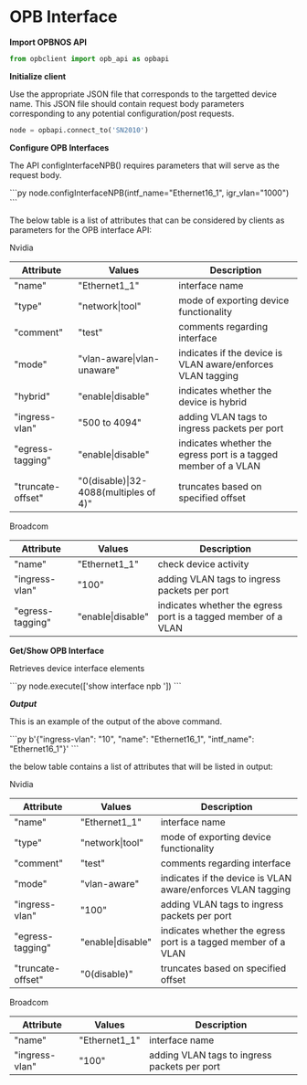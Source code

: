 # OPB Interface

**Import OPBNOS API**

```py
from opbclient import opb_api as opbapi
```

**Initialize client**
<p>Use the appropriate JSON file that corresponds to the targetted device name. This JSON file should contain request body parameters corresponding to any potential configuration/post requests.</p>

```py
node = opbapi.connect_to('SN2010')
```

<strong>Configure OPB Interfaces</strong>
<p>The API configInterfaceNPB() requires parameters that will serve as the request body.</p>
```py
node.configInterfaceNPB(intf_name="Ethernet16_1", igr_vlan="1000")
```
<p> The below table is a list of attributes that can be considered by clients as parameters for the OPB interface API:</p>
<p> Nvidia</p>
<table>
  <thead>
    <tr>
      <th>Attribute</th>
      <th>Values</th>
      <th>Description</th>
    </tr>
  </thead>
  <tbody>
    <tr>
      <td>"name"</td>
      <td>"Ethernet1_1"</td>
      <td>interface name</td>
    </tr>
    <tr>
      <td>"type"</td>
      <td>"network|tool"</td>
      <td>mode of exporting device functionality</td>
    </tr>
    <tr>
      <td>"comment"</td>
      <td>"test"</td>
      <td>comments regarding interface</td>
    </tr>
    <tr>
      <td>"mode"</td>
      <td>"vlan-aware|vlan-unaware"</td>
      <td>indicates if the device is VLAN aware/enforces VLAN tagging</td>
    </tr>
    <tr>
      <td>"hybrid"</td>
      <td>"enable|disable"</td>
      <td>indicates whether the device is hybrid</td>
    </tr>
    <tr>
      <td>"ingress-vlan"</td>
      <td>"500 to 4094"</td>
      <td>adding VLAN tags to ingress packets per port</td>
    </tr>
    <tr>
      <td>"egress-tagging"</td>
      <td>"enable|disable"</td>
      <td>indicates whether the egress port is a tagged member of a VLAN</td>
    </tr>
    <tr>
      <td>"truncate-offset"</td>
      <td>"0(disable)|32-4088(multiples of 4)"</td>
      <td>truncates based on specified offset</td>
    </tr>
  </tbody>
</table>

<p> Broadcom</p>
<table>
  <thead>
    <tr>
      <th>Attribute</th>
      <th>Values</th>
      <th>Description</th>
    </tr>
  </thead>
  <tbody>
    <tr>
      <td>"name"</td>
      <td>"Ethernet1_1"</td>
      <td>check device activity</td>
    </tr>
    <tr>
      <td>"ingress-vlan"</td>
      <td>"100"</td>
      <td>adding VLAN tags to ingress packets per port</td>
    </tr>
    <tr>
      <td>"egress-tagging"</td>
      <td>"enable|disable"</td>
      <td>indicates whether the egress port is a tagged member of a VLAN</td>
    </tr>
  </tbody>
</table>


<strong>Get/Show OPB Interface</strong>
<p>Retrieves device interface elements</p>
```py
node.execute(['show interface npb <Ethernet16_1>'])
```

<em><strong>Output</strong></em>
<p>This is an example of the output of the above command.</p>
```py
b'{"ingress-vlan": "10", "name": "Ethernet16_1", "intf_name": "Ethernet16_1"}'
```
<p> the below table contains a list of attributes that will be listed in output:</p>
<p> Nvidia</p>
<table>
  <thead>
    <tr>
      <th>Attribute</th>
      <th>Values</th>
      <th>Description</th>
    </tr>
  </thead>
  <tbody>
    <tr>
      <td>"name"</td>
      <td>"Ethernet1_1"</td>
      <td>interface name</td>
    </tr>
    <tr>
      <td>"type"</td>
      <td>"network|tool"</td>
      <td>mode of exporting device functionality</td>
    </tr>
    <tr>
      <td>"comment"</td>
      <td>"test"</td>
      <td>comments regarding interface</td>
    </tr>
    <tr>
      <td>"mode"</td>
      <td>"vlan-aware"</td>
      <td>indicates if the device is VLAN aware/enforces VLAN tagging</td>
    </tr>
    <tr>
      <td>"ingress-vlan"</td>
      <td>"100"</td>
      <td>adding VLAN tags to ingress packets per port</td>
    </tr>
    <tr>
      <td>"egress-tagging"</td>
      <td>"enable|disable"</td>
      <td>indicates whether the egress port is a tagged member of a VLAN</td>
    </tr>
    <tr>
      <td>"truncate-offset"</td>
      <td>"0(disable)"</td>
      <td>truncates based on specified offset</td>
    </tr>
  </tbody>
</table>

<p> Broadcom</p>
<table>
  <thead>
    <tr>
      <th>Attribute</th>
      <th>Values</th>
      <th>Description</th>
    </tr>
  </thead>
  <tbody>
    <tr>
      <td>"name"</td>
      <td>"Ethernet1_1"</td>
      <td>interface name</td>
    </tr>
    <tr>
      <td>"ingress-vlan"</td>
      <td>"100"</td>
      <td>adding VLAN tags to ingress packets per port</td>
    </tr>
  </tbody>
</table>
